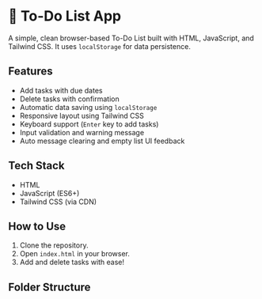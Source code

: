 # 📝 To-Do List App

A simple, clean browser-based To-Do List built with HTML, JavaScript, and Tailwind CSS. It uses `localStorage` for data persistence.

## Features
- Add tasks with due dates
- Delete tasks with confirmation
- Automatic data saving using `localStorage`
- Responsive layout using Tailwind CSS
- Keyboard support (`Enter` key to add tasks)
- Input validation and warning message
- Auto message clearing and empty list UI feedback

## Tech Stack
- HTML
- JavaScript (ES6+)
- Tailwind CSS (via CDN)

## How to Use
1. Clone the repository.
2. Open `index.html` in your browser.
3. Add and delete tasks with ease!

## Folder Structure
